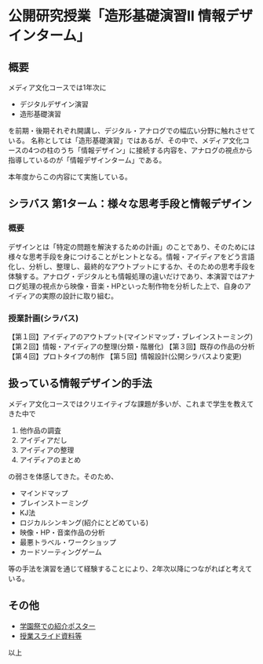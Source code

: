 # 公開研究授業「造形基礎演習II 情報デザインターム」

## 概要
メディア文化コースでは1年次に
- デジタルデザイン演習
- 造形基礎演習

を前期・後期それぞれ開講し、デジタル・アナログでの幅広い分野に触れさせている。
名称としては「造形基礎演習」ではあるが、その中で、メディア文化コースの4つの柱のうち「情報デザイン」に接続する内容を、アナログの視点から指導しているのが「情報デザインターム」である。

本年度からこの内容にて実施している。

## シラバス 第1ターム：様々な思考手段と情報デザイン
### 概要
デザインとは「特定の問題を解決するための計画」のことであり、そのためには様々な思考手段を身につけることがヒントとなる。情報・アイディアをどう言語化し、分析し、整理し、最終的なアウトプットにするか、そのための思考手段を体験する。アナログ・デジタルとも情報処理の違いだけであり、本演習ではアナログ処理の視点から映像・音楽・HPといった制作物を分析した上で、自身のアイディアの実際の設計に取り組む。

### 授業計画(シラバス)
【第１回】アイディアのアウトプット(マインドマップ・ブレインストーミング)
【第２回】情報・アイディアの整理(分類・階層化)
【第３回】既存の作品の分析
【第４回】プロトタイプの制作
【第５回】情報設計(公開シラバスより変更)

## 扱っている情報デザイン的手法
メディア文化コースではクリエイティブな課題が多いが、これまで学生を教えてきた中で
1. 他作品の調査
2. アイディアだし
3. アイディアの整理
4. アイディアのまとめ

の弱さを体感してきた。そのため、

- マインドマップ
- ブレインストーミング
- KJ法
- ロジカルシンキング(紹介にとどめている)
- 映像・HP・音楽作品の分析
- 最悪トラベル・ワークショップ
- カードソーティングゲーム

等の手法を演習を通じて経験することにより、2年次以降につながればと考えている。

## その他
- [学園祭での紹介ポスター](pdf/sikisai.pdf)
- [授業スライド資料等](./index.md)


以上